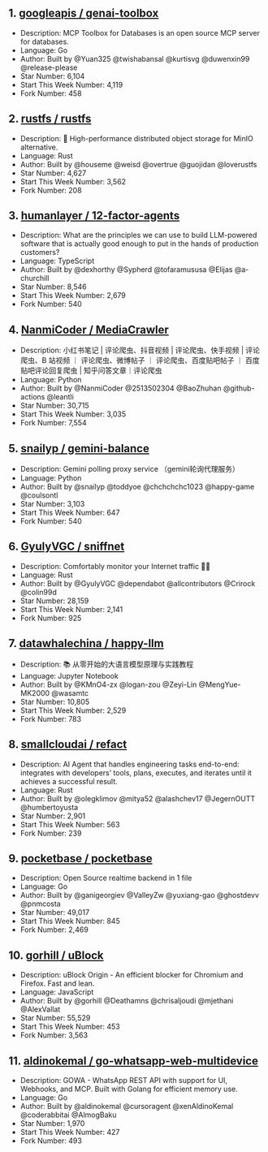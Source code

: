 ## 1. [googleapis / genai-toolbox](https://github.com/googleapis/genai-toolbox)
- Description: MCP Toolbox for Databases is an open source MCP server for databases.
- Language: Go
- Author: Built by @Yuan325 @twishabansal @kurtisvg @duwenxin99 @release-please
- Star Number: 6,104
- Start This Week Number: 4,119
- Fork Number: 458

## 2. [rustfs / rustfs](https://github.com/rustfs/rustfs)
- Description: 🚀 High-performance distributed object storage for MinIO alternative.
- Language: Rust
- Author: Built by @houseme @weisd @overtrue @guojidan @loverustfs
- Star Number: 4,627
- Start This Week Number: 3,562
- Fork Number: 208

## 3. [humanlayer / 12-factor-agents](https://github.com/humanlayer/12-factor-agents)
- Description: What are the principles we can use to build LLM-powered software that is actually good enough to put in the hands of production customers?
- Language: TypeScript
- Author: Built by @dexhorthy @Sypherd @tofaramususa @Elijas @a-churchill
- Star Number: 8,546
- Start This Week Number: 2,679
- Fork Number: 540

## 4. [NanmiCoder / MediaCrawler](https://github.com/NanmiCoder/MediaCrawler)
- Description: 小红书笔记 | 评论爬虫、抖音视频 | 评论爬虫、快手视频 | 评论爬虫、B 站视频 ｜ 评论爬虫、微博帖子 ｜ 评论爬虫、百度贴吧帖子 ｜ 百度贴吧评论回复爬虫 | 知乎问答文章｜评论爬虫
- Language: Python
- Author: Built by @NanmiCoder @2513502304 @BaoZhuhan @github-actions @leantli
- Star Number: 30,715
- Start This Week Number: 3,035
- Fork Number: 7,554

## 5. [snailyp / gemini-balance](https://github.com/snailyp/gemini-balance)
- Description: Gemini polling proxy service （gemini轮询代理服务）
- Language: Python
- Author: Built by @snailyp @toddyoe @chchchchc1023 @happy-game @coulsontl
- Star Number: 3,103
- Start This Week Number: 647
- Fork Number: 540

## 6. [GyulyVGC / sniffnet](https://github.com/GyulyVGC/sniffnet)
- Description: Comfortably monitor your Internet traffic 🕵️‍♂️
- Language: Rust
- Author: Built by @GyulyVGC @dependabot @allcontributors @Crirock @colin99d
- Star Number: 28,159
- Start This Week Number: 2,141
- Fork Number: 925

## 7. [datawhalechina / happy-llm](https://github.com/datawhalechina/happy-llm)
- Description: 📚 从零开始的大语言模型原理与实践教程
- Language: Jupyter Notebook
- Author: Built by @KMnO4-zx @logan-zou @Zeyi-Lin @MengYue-MK2000 @wasamtc
- Star Number: 10,805
- Start This Week Number: 2,529
- Fork Number: 783

## 8. [smallcloudai / refact](https://github.com/smallcloudai/refact)
- Description: AI Agent that handles engineering tasks end-to-end: integrates with developers’ tools, plans, executes, and iterates until it achieves a successful result.
- Language: Rust
- Author: Built by @olegklimov @mitya52 @alashchev17 @JegernOUTT @humbertoyusta
- Star Number: 2,901
- Start This Week Number: 563
- Fork Number: 239

## 9. [pocketbase / pocketbase](https://github.com/pocketbase/pocketbase)
- Description: Open Source realtime backend in 1 file
- Language: Go
- Author: Built by @ganigeorgiev @ValleyZw @yuxiang-gao @ghostdevv @pnmcosta
- Star Number: 49,017
- Start This Week Number: 845
- Fork Number: 2,469

## 10. [gorhill / uBlock](https://github.com/gorhill/uBlock)
- Description: uBlock Origin - An efficient blocker for Chromium and Firefox. Fast and lean.
- Language: JavaScript
- Author: Built by @gorhill @Deathamns @chrisaljoudi @mjethani @AlexVallat
- Star Number: 55,529
- Start This Week Number: 453
- Fork Number: 3,563

## 11. [aldinokemal / go-whatsapp-web-multidevice](https://github.com/aldinokemal/go-whatsapp-web-multidevice)
- Description: GOWA - WhatsApp REST API with support for UI, Webhooks, and MCP. Built with Golang for efficient memory use.
- Language: Go
- Author: Built by @aldinokemal @cursoragent @xenAldinoKemal @coderabbitai @AlmogBaku
- Star Number: 1,970
- Start This Week Number: 427
- Fork Number: 493